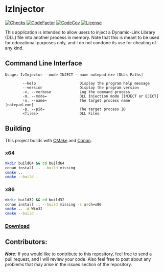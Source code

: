 # IzInjector
[![Checks](https://img.shields.io/github/checks-status/Iswenzz/IzInjector/master?logo=github)](https://github.com/Iswenzz/IzInjector/actions)
[![CodeFactor](https://img.shields.io/codefactor/grade/github/Iswenzz/IzInjector?label=codefactor&logo=codefactor)](https://www.codefactor.io/repository/github/iswenzz/izinjector)
[![CodeCov](https://img.shields.io/codecov/c/github/Iswenzz/IzInjector?label=codecov&logo=codecov)](https://codecov.io/gh/Iswenzz/IzInjector)
[![License](https://img.shields.io/github/license/Iswenzz/IzInjector?color=blue&logo=gitbook&logoColor=white)](https://github.com/Iswenzz/IzInjector/blob/master/LICENSE)

This application is intended to allow users to inject a Dynamic-Link Library (DLL) file into another process in memory. Note that this is meant to be used for educational purposes only, and I do not condone its use for cheating of any kind.

## Command Line Interface
```
Usage: IzInjector --mode INJECT --name notepad.exe [DLLs Paths]

        --help                    Display the program help message
        --version                 Display the program version
        -v, --verbose             Log the command process
        -m, --mode=               DLL Injection mode [INJECT or EJECT]
        -n, --name=               The target process name [notepad.exe]
        -p, --pid=                The target process ID
        <files>                   DLL Files
```

## Building
This project builds with [CMake](https://cmake.org/) and [Conan](https://conan.io/).

### x64
```sh
mkdir build64 && cd build64
conan install .. --build missing
cmake ..
cmake --build .
```

### x86
```sh
mkdir build32 && cd build32
conan install .. --build missing -s arch=x86
cmake .. -A Win32
cmake --build .
```
    
### [Download](https://github.com/Iswenzz/IzInjector/releases)

## Contributors:
***Note:*** If you would like to contribute to this repository, feel free to send a pull request, and I will review your code.
Also feel free to post about any problems that may arise in the issues section of the repository.

